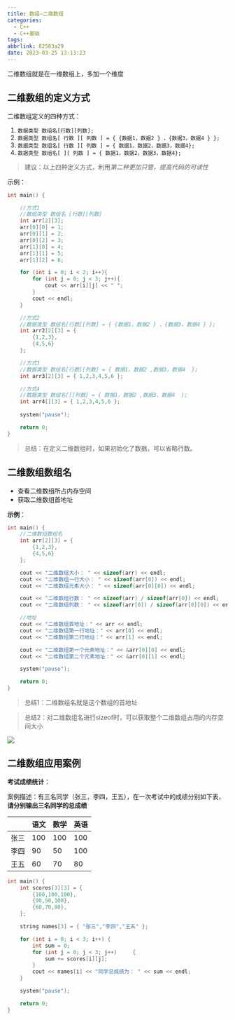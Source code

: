 ```yaml
---
title: 数组—二维数组
categories:
  - C++
  - C++基础
tags:
abbrlink: 82583a29
date: 2023-03-25 13:13:23
---
```


二维数组就是在一维数组上，多加一个维度

## 二维数组的定义方式

二维数组定义的四种方式：

1. `数据类型 数组名[行数][列数];`
2. `数据类型 数组名[ 行数 ][ 列数 ] = { {数据1，数据2 } ，{数据3，数据4 } };`
3. `数据类型 数组名[ 行数 ][ 列数 ] = { 数据1，数据2，数据3，数据4};`
4. `数据类型 数组名[ ][ 列数 ] = { 数据1，数据2，数据3，数据4};`

> 建议：以上四种定义方式，利用*第二种更加只管，提高代码的可读性*
> 

示例：

```cpp
int main() {

	//方式1  
	//数组类型 数组名 [行数][列数]
	int arr[2][3];
	arr[0][0] = 1;
	arr[0][1] = 2;
	arr[0][2] = 3;
	arr[1][0] = 4;
	arr[1][1] = 5;
	arr[1][2] = 6;

	for (int i = 0; i < 2; i++){
		for (int j = 0; j < 3; j++){
			cout << arr[i][j] << " ";
		}
		cout << endl;
	}

	//方式2 
	//数据类型 数组名[行数][列数] = { {数据1，数据2 } ，{数据3，数据4 } };
	int arr2[2][3] = {
		{1,2,3},
		{4,5,6}
	};

	//方式3
	//数据类型 数组名[行数][列数] = { 数据1，数据2 ,数据3，数据4  };
	int arr3[2][3] = { 1,2,3,4,5,6 }; 

	//方式4 
	//数据类型 数组名[][列数] = { 数据1，数据2 ,数据3，数据4  };
	int arr4[][3] = { 1,2,3,4,5,6 };
	
	system("pause");

	return 0;
}
```

> 总结：在定义二维数组时，如果初始化了数据，可以省略行数。
> 

## 二维数组数组名

- 查看二维数组所占内存空间
- 获取二维数组首地址

**示例**：

```cpp
int main() {
	//二维数组数组名
	int arr[2][3] =	{
		{1,2,3},
		{4,5,6}
	};

	cout << "二维数组大小： " << sizeof(arr) << endl;
	cout << "二维数组一行大小： " << sizeof(arr[0]) << endl;
	cout << "二维数组元素大小： " << sizeof(arr[0][0]) << endl;

	cout << "二维数组行数： " << sizeof(arr) / sizeof(arr[0]) << endl;
	cout << "二维数组列数： " << sizeof(arr[0]) / sizeof(arr[0][0]) << endl;

	//地址
	cout << "二维数组首地址：" << arr << endl;
	cout << "二维数组第一行地址：" << arr[0] << endl;
	cout << "二维数组第二行地址：" << arr[1] << endl;

	cout << "二维数组第一个元素地址：" << &arr[0][0] << endl;
	cout << "二维数组第二个元素地址：" << &arr[0][1] << endl;

	system("pause");

	return 0;
}
```

> 总结1：二维数组名就是这个数组的首地址
> 

> 总结2：对二维数组名进行sizeof时，可以获取整个二维数组占用的内存空间大小
> 

![](https://cdn.jsdelivr.net/gh/zhangyufeng0123/ImageHosting/img/20230324102024.png)

## 二维数组应用案例

**考试成绩统计**：

案例描述：有三名同学（张三，李四，王五），在一次考试中的成绩分别如下表，**请分别输出三名同学的总成绩**

|  | 语文 | 数学 | 英语 |
| --- | --- | --- | --- |
| 张三 | 100 | 100 | 100 |
| 李四 | 90 | 50 | 100 |
| 王五 | 60 | 70 | 80 |

```cpp
int main() {
	int scores[3][3] = {
		{100,100,100},
		{90,50,100},
		{60,70,80},
	};

	string names[3] = { "张三","李四","王五" };

	for (int i = 0; i < 3; i++)	{
		int sum = 0;
		for (int j = 0; j < 3; j++)		{
			sum += scores[i][j];
		}
		cout << names[i] << "同学总成绩为： " << sum << endl;
	}

	system("pause");

	return 0;
}
```